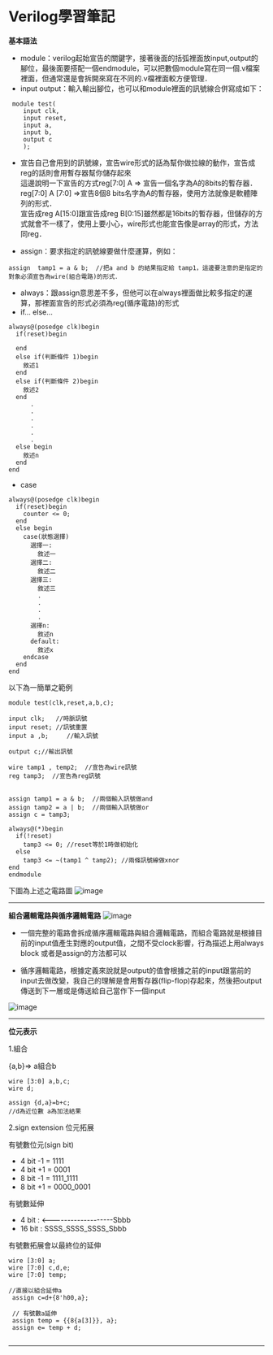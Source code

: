 # Verilog學習筆記
**基本語法**   
* module：verilog起始宣告的關鍵字，接著後面的括弧裡面放input,output的腳位，最後面要搭配一個endmodule，可以把數個module寫在同一個.v檔案裡面，但通常還是會拆開來寫在不同的.v檔裡面較方便管理．  
* input output：輸入輸出腳位，也可以和module裡面的訊號線合併寫成如下：  
```
 module test(
    input clk,
    input reset,
    input a,
    input b,
    output c
    );
```
* 宣告自己會用到的訊號線，宣告wire形式的話為幫你做拉線的動作，宣告成reg的話則會用暫存器幫你儲存起來  
這邊說明一下宣告的方式reg[7:0] A => 宣告一個名字為A的8bits的暫存器．  
reg[7:0] A [7:0] =>宣告8個8 bits名字為A的暫存器，使用方法就像是軟體陣列的形式．  
宣告成reg A[15:0]跟宣告成reg B[0:15]雖然都是16bits的暫存器，但儲存的方式就會不一樣了，使用上要小心，wire形式也能宣告像是array的形式，方法同reg．  

* assign：要求指定的訊號線要做什麼運算，例如：  
```
assign  tamp1 = a & b;  //把a and b 的結果指定給 tamp1，這邊要注意的是指定的對象必須宣告為wire(組合電路)的形式．
```
* always：跟assign意思差不多，但他可以在always裡面做比較多指定的運算，那裡面宣告的形式必須為reg(循序電路)的形式
* if… else…
```
always@(posedge clk)begin
  if(reset)begin

  end
  else if(判斷條件 1)begin
    敘述1
  end
  else if(判斷條件 2)begin
    敘述2
  end
      .
      .
      .
      .
      .
      .
  else begin
    敘述n
  end
end
```
* case
```
always@(posedge clk)begin
  if(reset)begin
    counter <= 0;
  end
  else begin
    case(狀態選擇)
      選擇一:
        敘述一
      選擇二:
        敘述二
      選擇三:
        敘述三
        .
        .
        .
        .
      選擇n:
        敘述n
      default:
        敘述x
    endcase
  end
end
```

以下為一簡單之範例
```
module test(clk,reset,a,b,c);

input clk;   //時脈訊號
input reset; //訊號重置 
input a ,b;     //輸入訊號

output c;//輸出訊號

wire tamp1 , temp2;  //宣告為wire訊號
reg tamp3;  //宣告為reg訊號


assign tamp1 = a & b;  //兩個輸入訊號做and
assign tamp2 = a | b;  //兩個輸入訊號做or
assign c = tamp3;

always@(*)begin 
  if(!reset)
    tamp3 <= 0; //reset等於1時做初始化
  else
    tamp3 <= ~(tamp1 ^ tamp2); //兩條訊號線做xnor
end
endmodule
```
下圖為上述之電路圖
![image](https://user-images.githubusercontent.com/93378241/193494444-9b7eb62b-d883-4072-8b0e-6cb1835aa112.png)

 ---------------------------- 
 **組合邏輯電路與循序邏輯電路**
 ![image](https://user-images.githubusercontent.com/93378241/193495792-3f4d7e13-1543-4366-8f17-dc5c6559bd4f.png)

 
* 一個完整的電路會拆成循序邏輯電路與組合邏輯電路，而組合電路就是根據目前的input值產生對應的output值，之間不受clock影響，行為描述上用always block 或者是assign的方法都可以
 
 * 循序邏輯電路，根據定義來說就是output的值會根據之前的input跟當前的input去做改變，我自己的理解是會用暫存器(flip-flop)存起來，然後把output傳送到下一層或是傳送給自己當作下一個input


 
 ![image](https://user-images.githubusercontent.com/93378241/193495642-f83599d1-d0c8-45cb-99f8-79bdbb08011d.png)

 
 ----------------------------

**位元表示** 

1.組合  

{a,b}=> a組合b
 ```
 wire [3:0] a,b,c;
 wire d;
 
 assign {d,a}=b+c;
 //d為近位數 a為加法結果
 ```
 
 2.sign extension 位元拓展  
 
 有號數位元(sign bit)  
 * 4 bit -1 = 1111
 * 4 bit +1 = 0001
 * 8 bit -1 = 1111_1111
 * 8 bit +1 = 0000_0001  
 
 有號數延伸  
 
 * 4 bit  : <-------------------Sbbb  
 * 16 bit : SSSS_SSSS_SSSS_Sbbb 
 
 有號數拓展會以最終位的延伸
 ```
 wire [3:0] a;
 wire [7:0] c,d,e;
 wire [7:0] temp;
 
 //直接以組合延伸a
  assign c=d+{8'h00,a};
  
  // 有號數a延伸
  assign temp = {{8{a[3]}}, a};
  assign e= temp + d;
 
 
 ```
 
 ---------------------------- 
